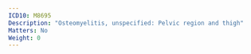 ```yaml
---
ICD10: M8695
Description: "Osteomyelitis, unspecified: Pelvic region and thigh"
Matters: No
Weight: 0
---
```


